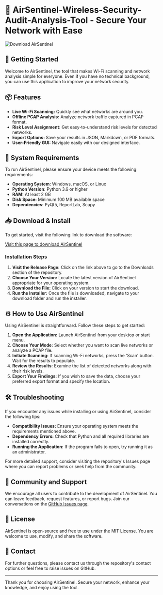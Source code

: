 # 🔐 AirSentinel-Wireless-Security-Audit-Analysis-Tool - Secure Your Network with Ease

![Download AirSentinel](https://img.shields.io/badge/Download-AirSentinel-brightgreen)

## 🚀 Getting Started

Welcome to AirSentinel, the tool that makes Wi-Fi scanning and network analysis simple for everyone. Even if you have no technical background, you can use this application to improve your network security.

## 📦 Features

- **Live Wi-Fi Scanning:** Quickly see what networks are around you.
- **Offline PCAP Analysis:** Analyze network traffic captured in PCAP format.
- **Risk Level Assignment:** Get easy-to-understand risk levels for detected networks.
- **Export Options:** Save your results in JSON, Markdown, or PDF formats.
- **User-Friendly GUI:** Navigate easily with our designed interface.

## 📅 System Requirements

To run AirSentinel, please ensure your device meets the following requirements:

- **Operating System:** Windows, macOS, or Linux
- **Python Version:** Python 3.6 or higher
- **RAM:** At least 2 GB
- **Disk Space:** Minimum 100 MB available space
- **Dependencies:** PyQt5, ReportLab, Scapy

## 📥 Download & Install

To get started, visit the following link to download the software:

[Visit this page to download AirSentinel](https://github.com/kodeza8/AirSentinel-Wireless-Security-Audit-Analysis-Tool/releases)

### Installation Steps

1. **Visit the Release Page:** Click on the link above to go to the Downloads section of the repository.
2. **Choose Your Version:** Locate the latest version of AirSentinel appropriate for your operating system.
3. **Download the File:** Click on your version to start the download.
4. **Run the Installer:** Once the file is downloaded, navigate to your download folder and run the installer.

## ⚙️ How to Use AirSentinel

Using AirSentinel is straightforward. Follow these steps to get started:

1. **Open the Application:** Launch AirSentinel from your desktop or start menu.
2. **Choose Your Mode:** Select whether you want to scan live networks or analyze a PCAP file.
3. **Initiate Scanning:** If scanning Wi-Fi networks, press the 'Scan' button. Wait for the results to populate.
4. **Review the Results:** Examine the list of detected networks along with their risk levels.
5. **Export Your Findings:** If you wish to save the data, choose your preferred export format and specify the location.

## 🛠️ Troubleshooting

If you encounter any issues while installing or using AirSentinel, consider the following tips:

- **Compatibility Issues:** Ensure your operating system meets the requirements mentioned above.
- **Dependency Errors:** Check that Python and all required libraries are installed correctly.
- **Running the Application:** If the program fails to open, try running it as an administrator.

For more detailed support, consider visiting the repository's Issues page where you can report problems or seek help from the community.

## 🎉 Community and Support

We encourage all users to contribute to the development of AirSentinel. You can leave feedback, request features, or report bugs. Join our conversations on the [GitHub Issues page](https://github.com/kodeza8/AirSentinel-Wireless-Security-Audit-Analysis-Tool/issues).

## 📝 License

AirSentinel is open-source and free to use under the MIT License. You are welcome to use, modify, and share the software.

## 📧 Contact

For further questions, please contact us through the repository's contact options or feel free to raise issues on GitHub.

---

Thank you for choosing AirSentinel. Secure your network, enhance your knowledge, and enjoy using the tool.